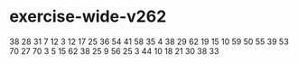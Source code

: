 # exercise-wide-v262
38
28
31
7
12
3
12
17
25
36
54
41
58
35
4
38
29
62
19
15
10
59
50
55
39
53
70
27
70
3
5
15
62
38
25
9
56
25
3
44
10
18
21
30
38
33
